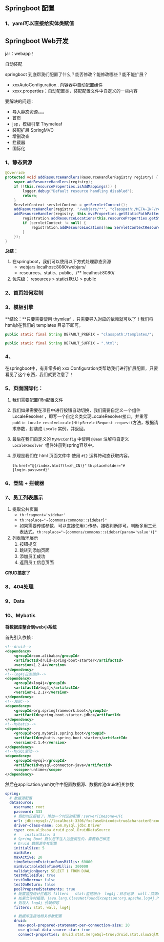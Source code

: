 ## Springboot 配置

### 1、yaml可以直接给实体类赋值



## Springboot Web开发

jar：webapp！

自动装配

springboot 到底帮我们配置了什么？能否修改？能修改哪些？能不能扩展？

- xxxAutoConfiguration.. 向容器中自动配置组件
- xxxx.properties：自动配置类，装配配置文件中自定义的一些内容



要解决的问题：

- 导入静态资源。。。
- 首页
- jsp，模板引擎 Thymeleaf
- 装配扩展 SpringMVC
- 增删改查
- 拦截器
- 国际化

### 1、静态资源

```java
@Override
protected void addResourceHandlers(ResourceHandlerRegistry registry) {
    super.addResourceHandlers(registry);
    if (!this.resourceProperties.isAddMappings()) {
        logger.debug("Default resource handling disabled");
        return;
    }
    ServletContext servletContext = getServletContext();
    addResourceHandler(registry, "/webjars/**", "classpath:/META-INF/resources/webjars/");
    addResourceHandler(registry, this.mvcProperties.getStaticPathPattern(), (registration) -> {
        registration.addResourceLocations(this.resourceProperties.getStaticLocations());
        if (servletContext != null) {
            registration.addResourceLocations(new ServletContextResource(servletContext, SERVLET_LOCATION));
        }
    });
}
```



**总结：**

1. 在springboot，我们可以使用以下方式处理静态资源
   - webjars	localhost:8080/webjars/
   - resources、static、public、/**        localhost:8080/
2. 优先级： resources > static(默认) > public



### 2、首页如何定制



### 3、模板引擎

**结论：**只要需要使用 thymleaf ，只需要导入对应的依赖就可以了！我们将html放在我们的 templates 目录下即可。

```java
public static final String DEFAULT_PREFIX = "classpath:/templates/";

public static final String DEFAULT_SUFFIX = ".html";
```



### 4、

在springboot中，有非常多的 xxx Configuration类帮助我们进行扩展配置，只要看见了这个东西，我们就要注意了！

### 5、页面国际化：

1. 我们需要配置i18n配置文件

2. 我们如果需要在项目中进行按钮自动切换，我们需要自定义一个组件 LocaleResolver ，即写一个自定义类实现LocaleResolver接口，并重写`public Locale resolveLocale(HttpServletRequest request)`方法，根据请求参数，封装成 `Locale` 实例，并返回。

3. 最后在我们自定义的 `MyMvcConfig` 中使用 `@Bean` 注解将自定义`LocaleResolver `组件注册到spring容器中。

4. 原理是我们在 html 页面文件中 使用 `#{}` 运算符动态获取内容。

   `th:href="@{/index.html?(l=zh_CN)}"` `th:placeholder="#{login.password}"`

### 6、登陆 + 拦截器

### 7、员工列表展示

1. 提取公共页面
    - `th:fragment='sidebar'`
    - `th:replace="~{commons/commons::sidebar}"`
    - 如果需要传递参数，可以直接使用`()`传参，接收判断即可。判断多用三元表达式。`th:replace="~{commons/commons::sidebar(param='value')}"`
2. 列表循环展示
    1. 按钮提交
    2. 跳转到添加页面
    3. 添加员工成功
    4. 返回员工信息页面

**CRUD搞定了**

### 8、404处理



### 9、Data



### 10、Mybatis

**将数据库整合到web小系统**

首先引入依赖：

```xml
<!--druid-->
<dependency>
    <groupId>com.alibaba</groupId>
    <artifactId>druid-spring-boot-starter</artifactId>
    <version>1.2.4</version>
</dependency>
<!--log4j日志组件-->
<dependency>
    <groupId>log4j</groupId>
    <artifactId>log4j</artifactId>
    <version>1.2.17</version>
</dependency>
<!--JDBC-->
<dependency>
    <groupId>org.springframework.boot</groupId>
    <artifactId>spring-boot-starter-jdbc</artifactId>
</dependency>
<!--Mybatis-->
<dependency>
    <groupId>org.mybatis.spring.boot</groupId>
    <artifactId>mybatis-spring-boot-starter</artifactId>
    <version>2.1.4</version>
</dependency>
<!--MySQL驱动-->
<dependency>
    <groupId>mysql</groupId>
    <artifactId>mysql-connector-java</artifactId>
    <scope>runtime</scope>
</dependency>
```

然后在application.yaml文件中配置数据源、数据库池druid相关参数

```yaml
spring:
  # 数据源配置
  datasource:
    username: root
    password: 333
    # 假如时区报错了，增加一个时区的配置：serverTimezone=UTC
    url: jdbc:mysql://localhost:3306/fxc?useUnicode=true&characterEncoding=utf-8
    driver-class-name: com.mysql.jdbc.Driver
    type: com.alibaba.druid.pool.DruidDataSource
    #    initialSize: 5
    # Spring Boot 默认是不注入这些属性的，需要自己绑定
    # Druid 数据源专有配置
    initialSize: 5
    minSdle:
    maxActive: 20
    timeBetweenEvictionRunsMillis: 60000
    minEvictableIdleTimeMillis: 300000
    validationQuery: SELECT 1 FROM DUAL
    testWhileIdle: true
    testOnBorrow: false
    testOnReturn: false
    poolPreparedStatements: true
    # 配置监控统计拦截的 filters   stat:监控统计  log4j：日志记录  wall：防御sql注入
    # 如果允许时报错，java.lang.ClassNotFoundException:org.apache.log4j.Priority
    # 则导入 log4j 依赖即可
    filters: stat, wall, log4j

    # 数据库连接池相关参数配置
    druid:
      max-pool-prepared-statement-per-connection-size: 20
      use-global-data-source-stat: true
      connect-properties: druid.stat.mergeSql=true;druid.stat.slowSqlMillis=500
```

